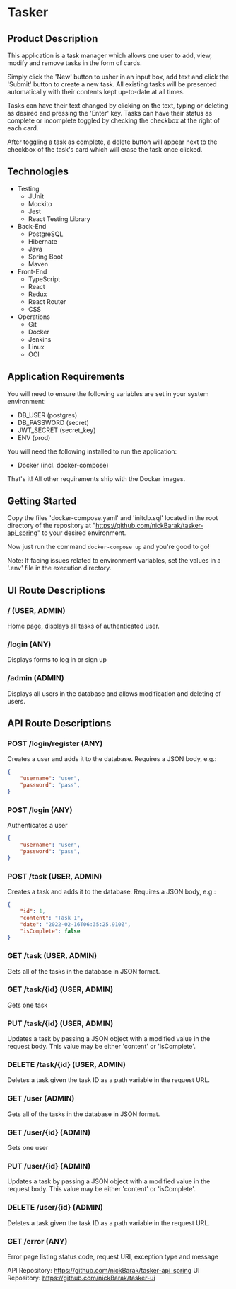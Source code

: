 # Tasker

## Product Description
This application is a task manager which allows one user to add, view, modify and remove tasks in the form of cards.  

Simply click the 'New' button to usher in an input box, add text and click the 'Submit' button to create a new task. All existing tasks will be presented automatically with their contents kept up-to-date at all times.  

Tasks can have their text changed by clicking on the text, typing or deleting as desired and pressing the 'Enter' key. Tasks can have their status as complete or incomplete toggled by checking the checkbox at the right of each card.  

After toggling a task as complete, a delete button will appear next to the checkbox of the task's card which will erase the task once clicked.  


## Technologies
- Testing  
	- JUnit
	- Mockito
	- Jest
	- React Testing Library
- Back-End  
	- PostgreSQL
	- Hibernate
	- Java
	- Spring Boot
	- Maven
- Front-End  
	- TypeScript
	- React
	- Redux
	- React Router
	- CSS
- Operations  
	- Git
	- Docker
	- Jenkins
	- Linux
	- OCI


## Application Requirements
You will need to ensure the following variables are set in your system environment:
- DB_USER (postgres)
- DB_PASSWORD (secret)
- JWT_SECRET (secret_key)
- ENV (prod)

You will need the following installed to run the application:
- Docker (incl. docker-compose)

That's it! All other requirements ship with the Docker images. 

## Getting Started
Copy the files 'docker-compose.yaml' and 'initdb.sql' located in the root directory of the repository at "https://github.com/nickBarak/tasker-api_spring" to your desired environment.

Now just run the command ```docker-compose up``` and you're good to go!  

Note: If facing issues related to environment variables, set the values in a '.env' file in the execution directory.  


## UI Route Descriptions

### / (USER, ADMIN)
Home page, displays all tasks of authenticated user.  

### /login (ANY)
Displays forms to log in or sign up

### /admin (ADMIN)
Displays all users in the database and allows modification and deleting of users.

## API Route Descriptions

### POST /login/register (ANY)
Creates a user and adds it to the database. Requires a JSON body, e.g.:
```json
{
	"username": "user",
	"password": "pass",
}
```  

### POST /login (ANY)
Authenticates a user
```json
{
	"username": "user",
	"password": "pass",
}
```  


### POST /task (USER, ADMIN)
Creates a task and adds it to the database. Requires a JSON body, e.g.:
```json
{
	"id": 1,
	"content": "Task 1",
	"date": "2022-02-16T06:35:25.910Z",
	"isComplete": false
}
```

### GET /task (USER, ADMIN)
Gets all of the tasks in the database in JSON format.

### GET /task/{id} (USER, ADMIN)
Gets one task

### PUT /task/{id} (USER, ADMIN)
Updates a task by passing a JSON object with a modified value in the request body. This value may be either 'content' or 'isComplete'.

### DELETE /task/{id} (USER, ADMIN)
Deletes a task given the task ID as a path variable in the request URL.  


### GET /user (ADMIN)
Gets all of the tasks in the database in JSON format.

### GET /user/{id} (ADMIN)
Gets one user

### PUT /user/{id} (ADMIN)
Updates a task by passing a JSON object with a modified value in the request body. This value may be either 'content' or 'isComplete'.

### DELETE /user/{id} (ADMIN)
Deletes a task given the task ID as a path variable in the request URL.  


### GET /error (ANY)
Error page listing status code, request URI, exception type and message

API Repository: https://github.com/nickBarak/tasker-api_spring
UI Repository: https://github.com/nickBarak/tasker-ui
